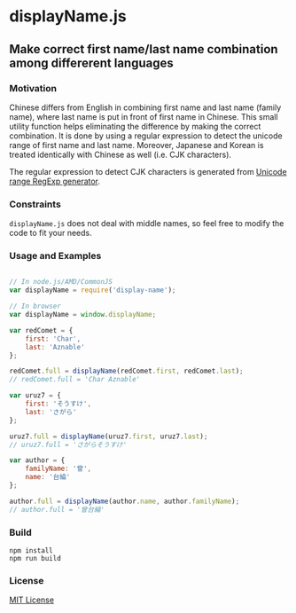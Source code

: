 displayName.js
==============

Make correct first name/last name combination among differerent languages
-------------------------------------------------------------------------

### Motivation

Chinese differs from English in combining first name and last name (family name),
where last name is put in front of first name in Chinese.
This small utility function helps eliminating the difference by making the correct combination.
It is done by using a regular expression to detect the unicode range of first name and last name.
Moreover, Japanese and Korean is treated identically with Chinese as well (i.e. CJK characters).

The regular expression to detect CJK characters is generated from [Unicode range RegExp generator](http://apps.timwhitlock.info/js/regex).

### Constraints

`displayName.js` does not deal with middle names,
so feel free to modify the code to fit your needs.

### Usage and Examples

```js

// In node.js/AMD/CommonJS
var displayName = require('display-name');

// In browser
var displayName = window.displayName;

var redComet = {
    first: 'Char',
    last: 'Aznable'
};

redComet.full = displayName(redComet.first, redComet.last);
// redComet.full = 'Char Aznable'

var uruz7 = {
    first: 'そうすけ',
    last: 'さがら'
};

uruz7.full = displayName(uruz7.first, uruz7.last);
// uruz7.full = 'さがらそうすけ'

var author = {
    familyName: '曾',
    name: '台綸'
};

author.full = displayName(author.name, author.familyName);
// author.full = '曾台綸'

```

### Build

```
npm install
npm run build
```

### License

[MIT License](https://opensource.org/licenses/MIT)
